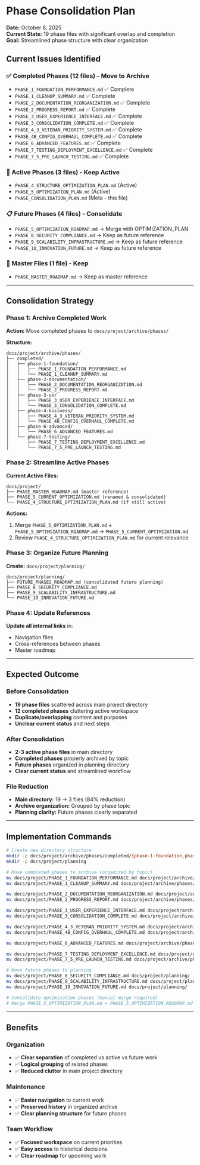 # Phase Consolidation Plan

**Date:** October 8, 2025  
**Current State:** 19 phase files with significant overlap and completion  
**Goal:** Streamlined phase structure with clear organization

## Current Issues Identified

### ✅ Completed Phases (12 files) - Move to Archive

- `PHASE_1_FOUNDATION_PERFORMANCE.md` ✅ Complete
- `PHASE_1_CLEANUP_SUMMARY.md` ✅ Complete  
- `PHASE_2_DOCUMENTATION_REORGANIZATION.md` ✅ Complete
- `PHASE_2_PROGRESS_REPORT.md` ✅ Complete
- `PHASE_3_USER_EXPERIENCE_INTERFACE.md` ✅ Complete
- `PHASE_3_CONSOLIDATION_COMPLETE.md` ✅ Complete
- `PHASE_4_3_VETERAN_PRIORITY_SYSTEM.md` ✅ Complete
- `PHASE_4B_CONFIG_OVERHAUL_COMPLETE.md` ✅ Complete
- `PHASE_6_ADVANCED_FEATURES.md` ✅ Complete
- `PHASE_7_TESTING_DEPLOYMENT_EXCELLENCE.md` ✅ Complete
- `PHASE_7_5_PRE_LAUNCH_TESTING.md` ✅ Complete

### 🚨 Active Phases (3 files) - Keep Active

- `PHASE_4_STRUCTURE_OPTIMIZATION_PLAN.md` (Active)
- `PHASE_5_OPTIMIZATION_PLAN.md` (Active)
- `PHASE_CONSOLIDATION_PLAN.md` (Meta - this file)

### 📋 Future Phases (4 files) - Consolidate

- `PHASE_5_OPTIMIZATION_ROADMAP.md` → Merge with OPTIMIZATION_PLAN
- `PHASE_8_SECURITY_COMPLIANCE.md` → Keep as future reference
- `PHASE_9_SCALABILITY_INFRASTRUCTURE.md` → Keep as future reference  
- `PHASE_10_INNOVATION_FUTURE.md` → Keep as future reference

### 📄 Master Files (1 file) - Keep

- `PHASE_MASTER_ROADMAP.md` → Keep as master reference

---

## Consolidation Strategy

### Phase 1: Archive Completed Work

**Action:** Move completed phases to `docs/project/archive/phases/`

**Structure:**

```
docs/project/archive/phases/
├── completed/
│   ├── phase-1-foundation/
│   │   ├── PHASE_1_FOUNDATION_PERFORMANCE.md
│   │   └── PHASE_1_CLEANUP_SUMMARY.md
│   ├── phase-2-documentation/
│   │   ├── PHASE_2_DOCUMENTATION_REORGANIZATION.md
│   │   └── PHASE_2_PROGRESS_REPORT.md
│   ├── phase-3-ux/
│   │   ├── PHASE_3_USER_EXPERIENCE_INTERFACE.md
│   │   └── PHASE_3_CONSOLIDATION_COMPLETE.md
│   ├── phase-4-business/
│   │   ├── PHASE_4_3_VETERAN_PRIORITY_SYSTEM.md
│   │   └── PHASE_4B_CONFIG_OVERHAUL_COMPLETE.md
│   ├── phase-6-advanced/
│   │   └── PHASE_6_ADVANCED_FEATURES.md
│   └── phase-7-testing/
│       ├── PHASE_7_TESTING_DEPLOYMENT_EXCELLENCE.md
│       └── PHASE_7_5_PRE_LAUNCH_TESTING.md
```

### Phase 2: Streamline Active Phases

**Current Active Files:**

```
docs/project/
├── PHASE_MASTER_ROADMAP.md (master reference)
├── PHASE_5_CURRENT_OPTIMIZATION.md (renamed & consolidated)
└── PHASE_4_STRUCTURE_OPTIMIZATION_PLAN.md (if still active)
```

**Actions:**

1. Merge `PHASE_5_OPTIMIZATION_PLAN.md` + `PHASE_5_OPTIMIZATION_ROADMAP.md` → `PHASE_5_CURRENT_OPTIMIZATION.md`
2. Review `PHASE_4_STRUCTURE_OPTIMIZATION_PLAN.md` for current relevance

### Phase 3: Organize Future Planning

**Create:** `docs/project/planning/`

```
docs/project/planning/
├── FUTURE_PHASES_ROADMAP.md (consolidated future planning)
├── PHASE_8_SECURITY_COMPLIANCE.md
├── PHASE_9_SCALABILITY_INFRASTRUCTURE.md
└── PHASE_10_INNOVATION_FUTURE.md
```

### Phase 4: Update References

**Update all internal links** in:

- Navigation files
- Cross-references between phases
- Master roadmap

---

## Expected Outcome

### Before Consolidation

- **19 phase files** scattered across main project directory
- **12 completed phases** cluttering active workspace
- **Duplicate/overlapping** content and purposes
- **Unclear current status** and next steps

### After Consolidation  

- **2-3 active phase files** in main directory
- **Completed phases** properly archived by topic
- **Future phases** organized in planning directory
- **Clear current status** and streamlined workflow

### File Reduction

- **Main directory:** 19 → 3 files (84% reduction)
- **Archive organization:** Grouped by phase topic
- **Planning clarity:** Future phases clearly separated

---

## Implementation Commands

```bash
# Create new directory structure
mkdir -p docs/project/archive/phases/completed/{phase-1-foundation,phase-2-documentation,phase-3-ux,phase-4-business,phase-6-advanced,phase-7-testing}
mkdir -p docs/project/planning

# Move completed phases to archive (organized by topic)
mv docs/project/PHASE_1_FOUNDATION_PERFORMANCE.md docs/project/archive/phases/completed/phase-1-foundation/
mv docs/project/PHASE_1_CLEANUP_SUMMARY.md docs/project/archive/phases/completed/phase-1-foundation/

mv docs/project/PHASE_2_DOCUMENTATION_REORGANIZATION.md docs/project/archive/phases/completed/phase-2-documentation/
mv docs/project/PHASE_2_PROGRESS_REPORT.md docs/project/archive/phases/completed/phase-2-documentation/

mv docs/project/PHASE_3_USER_EXPERIENCE_INTERFACE.md docs/project/archive/phases/completed/phase-3-ux/
mv docs/project/PHASE_3_CONSOLIDATION_COMPLETE.md docs/project/archive/phases/completed/phase-3-ux/

mv docs/project/PHASE_4_3_VETERAN_PRIORITY_SYSTEM.md docs/project/archive/phases/completed/phase-4-business/
mv docs/project/PHASE_4B_CONFIG_OVERHAUL_COMPLETE.md docs/project/archive/phases/completed/phase-4-business/

mv docs/project/PHASE_6_ADVANCED_FEATURES.md docs/project/archive/phases/completed/phase-6-advanced/

mv docs/project/PHASE_7_TESTING_DEPLOYMENT_EXCELLENCE.md docs/project/archive/phases/completed/phase-7-testing/
mv docs/project/PHASE_7_5_PRE_LAUNCH_TESTING.md docs/project/archive/phases/completed/phase-7-testing/

# Move future phases to planning
mv docs/project/PHASE_8_SECURITY_COMPLIANCE.md docs/project/planning/
mv docs/project/PHASE_9_SCALABILITY_INFRASTRUCTURE.md docs/project/planning/
mv docs/project/PHASE_10_INNOVATION_FUTURE.md docs/project/planning/

# Consolidate optimization phases (manual merge required)
# Merge PHASE_5_OPTIMIZATION_PLAN.md + PHASE_5_OPTIMIZATION_ROADMAP.md → PHASE_5_CURRENT_OPTIMIZATION.md
```

---

## Benefits

### Organization

- ✅ **Clear separation** of completed vs active vs future work
- ✅ **Logical grouping** of related phases
- ✅ **Reduced clutter** in main project directory

### Maintenance  

- ✅ **Easier navigation** to current work
- ✅ **Preserved history** in organized archive
- ✅ **Clear planning structure** for future phases

### Team Workflow

- ✅ **Focused workspace** on current priorities
- ✅ **Easy access** to historical decisions
- ✅ **Clear roadmap** for upcoming work
